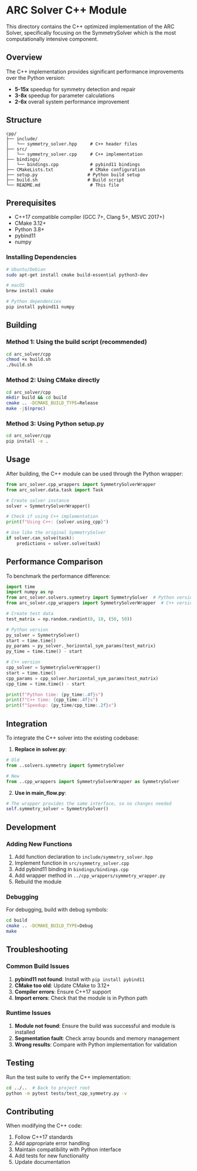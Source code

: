 # ARC Solver C++ Module

This directory contains the C++ optimized implementation of the ARC Solver, specifically focusing on the SymmetrySolver which is the most computationally intensive component.

## Overview

The C++ implementation provides significant performance improvements over the Python version:
- **5-15x** speedup for symmetry detection and repair
- **3-8x** speedup for parameter calculations
- **2-6x** overall system performance improvement

## Structure

```
cpp/
├── include/
│   └── symmetry_solver.hpp     # C++ header files
├── src/
│   └── symmetry_solver.cpp     # C++ implementation
├── bindings/
│   └── bindings.cpp            # pybind11 bindings
├── CMakeLists.txt              # CMake configuration
├── setup.py                   # Python build setup
├── build.sh                   # Build script
└── README.md                   # This file
```

## Prerequisites

- C++17 compatible compiler (GCC 7+, Clang 5+, MSVC 2017+)
- CMake 3.12+
- Python 3.8+
- pybind11
- numpy

### Installing Dependencies

```bash
# Ubuntu/Debian
sudo apt-get install cmake build-essential python3-dev

# macOS
brew install cmake

# Python dependencies
pip install pybind11 numpy
```

## Building

### Method 1: Using the build script (recommended)

```bash
cd arc_solver/cpp
chmod +x build.sh
./build.sh
```

### Method 2: Using CMake directly

```bash
cd arc_solver/cpp
mkdir build && cd build
cmake .. -DCMAKE_BUILD_TYPE=Release
make -j$(nproc)
```

### Method 3: Using Python setup.py

```bash
cd arc_solver/cpp
pip install -e .
```

## Usage

After building, the C++ module can be used through the Python wrapper:

```python
from arc_solver.cpp_wrappers import SymmetrySolverWrapper
from arc_solver.data.task import Task

# Create solver instance
solver = SymmetrySolverWrapper()

# Check if using C++ implementation
print(f"Using C++: {solver.using_cpp}")

# Use like the original SymmetrySolver
if solver.can_solve(task):
    predictions = solver.solve(task)
```

## Performance Comparison

To benchmark the performance difference:

```python
import time
import numpy as np
from arc_solver.solvers.symmetry import SymmetrySolver  # Python version
from arc_solver.cpp_wrappers import SymmetrySolverWrapper  # C++ version

# Create test data
test_matrix = np.random.randint(0, 10, (50, 50))

# Python version
py_solver = SymmetrySolver()
start = time.time()
py_params = py_solver._horizontal_sym_params(test_matrix)
py_time = time.time() - start

# C++ version  
cpp_solver = SymmetrySolverWrapper()
start = time.time()
cpp_params = cpp_solver.horizontal_sym_params(test_matrix)
cpp_time = time.time() - start

print(f"Python time: {py_time:.4f}s")
print(f"C++ time: {cpp_time:.4f}s") 
print(f"Speedup: {py_time/cpp_time:.2f}x")
```

## Integration

To integrate the C++ solver into the existing codebase:

1. **Replace in solver.py**:
```python
# Old
from ..solvers.symmetry import SymmetrySolver

# New  
from ..cpp_wrappers import SymmetrySolverWrapper as SymmetrySolver
```

2. **Use in main_flow.py**:
```python
# The wrapper provides the same interface, so no changes needed
self.symmetry_solver = SymmetrySolver()
```

## Development

### Adding New Functions

1. Add function declaration to `include/symmetry_solver.hpp`
2. Implement function in `src/symmetry_solver.cpp`
3. Add pybind11 binding in `bindings/bindings.cpp`
4. Add wrapper method in `../cpp_wrappers/symmetry_wrapper.py`
5. Rebuild the module

### Debugging

For debugging, build with debug symbols:

```bash
cd build
cmake .. -DCMAKE_BUILD_TYPE=Debug
make
```

## Troubleshooting

### Common Build Issues

1. **pybind11 not found**: Install with `pip install pybind11`
2. **CMake too old**: Update CMake to 3.12+
3. **Compiler errors**: Ensure C++17 support
4. **Import errors**: Check that the module is in Python path

### Runtime Issues

1. **Module not found**: Ensure the build was successful and module is installed
2. **Segmentation fault**: Check array bounds and memory management
3. **Wrong results**: Compare with Python implementation for validation

## Testing

Run the test suite to verify the C++ implementation:

```bash
cd ../..  # Back to project root
python -m pytest tests/test_cpp_symmetry.py -v
```

## Contributing

When modifying the C++ code:
1. Follow C++17 standards
2. Add appropriate error handling
3. Maintain compatibility with Python interface
4. Add tests for new functionality
5. Update documentation 